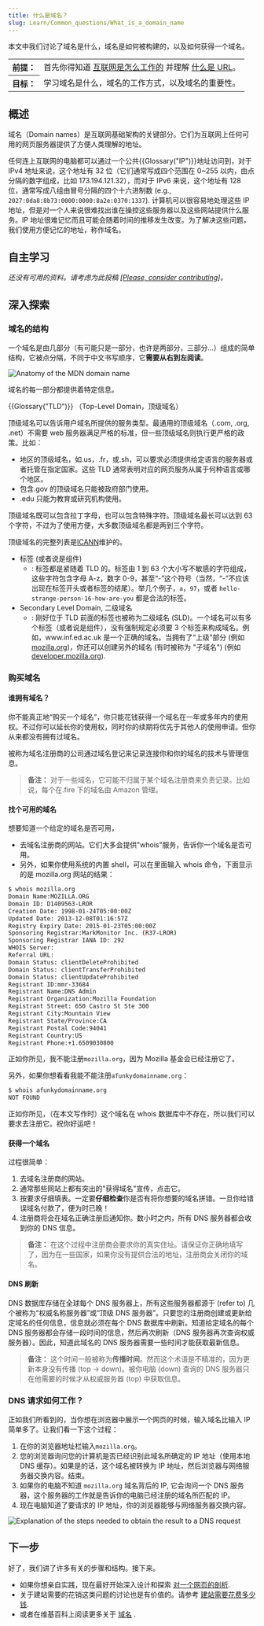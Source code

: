 ```yaml
---
title: 什么是域名？
slug: Learn/Common_questions/What_is_a_domain_name
---
```


本文中我们讨论了域名是什么，域名是如何被构建的，以及如何获得一个域名。

<table class="learn-box standard-table">
  <tbody>
    <tr>
      <th scope="row">前提：</th>
      <td>
        首先你得知道
        <a href="/zh-CN/docs/learn/How_the_Internet_works"
          >互联网是怎么工作的</a
        >
        并理解
        <a href="/zh-CN/docs/learn/常见问题/What_is_a_URL">什么是 URL</a>。
      </td>
    </tr>
    <tr>
      <th scope="row">目标：</th>
      <td>学习域名是什么，域名的工作方式，以及域名的重要性。</td>
    </tr>
  </tbody>
</table>

## 概述

域名（Domain names）是互联网基础架构的关键部分。它们为互联网上任何可用的网页服务器提供了方便人类理解的地址。

任何连上互联网的电脑都可以通过一个公共{{Glossary("IP")}}地址访问到，对于 IPv4 地址来说，这个地址有 32 位（它们通常写成四个范围在 0\~255 以内，由点分隔的数字组成，比如 173.194.121.32），而对于 IPv6 来说，这个地址有 128 位，通常写成八组由冒号分隔的四个十六进制数 (e.g., `2027:0da8:8b73:0000:0000:8a2e:0370:1337`). 计算机可以很容易地处理这些 IP 地址，但是对一个人来说很难找出谁在操控这些服务器以及这些网站提供什么服务。IP 地址很难记忆而且可能会随着时间的推移发生改变。为了解决这些问题，我们使用方便记忆的地址，称作域名。

## 自主学习

_还没有可用的资料。请考虑为此投稿 \[[Please, consider contributing](/zh-CN/docs/MDN/Getting_started)]。_

## 深入探索

### 域名的结构

一个域名是由几部分（有可能只是一部分，也许是两部分，三部分...）组成的简单结构，它被点分隔，不同于中文书写顺序，它**需要从右到左阅读**。

![Anatomy of the MDN domain name](structure.png)

域名的每一部分都提供着特定信息。

{{Glossary("TLD")}} （Top-Level Domain，顶级域名）

顶级域名可以告诉用户域名所提供的服务类型。最通用的顶级域名（.com, .org, .net）不需要 web 服务器满足严格的标准，但一些顶级域名则执行更严格的政策。比如：

- 地区的顶级域名，如.us，.fr，或.sh，可以要求必须提供给定语言的服务器或者托管在指定国家。这些 TLD 通常表明对应的网页服务从属于何种语言或哪个地区。
- 包含.gov 的顶级域名只能被政府部门使用。
- .edu 只能为教育或研究机构使用。

顶级域名既可以包含拉丁字母，也可以包含特殊字符。顶级域名最长可以达到 63 个字符，不过为了使用方便，大多数顶级域名都是两到三个字符。

顶级域名的完整列表是[ICANN](https://www.icann.org/resources/pages/tlds-2012-02-25-en)维护的。

- 标签 (或者说是组件)
  - : 标签都是紧随着 TLD 的。标签由 1 到 63 个大小写不敏感的字符组成，这些字符包含字母 A-z，数字 0-9，甚至“-”这个符号（当然，“-”不应该出现在标签开头或者标签的结尾）。举几个例子，`a`，`97`，或者 `hello-strange-person-16-how-are-you` 都是合法的标签。
- Secondary Level Domain, 二级域名
  - : 刚好位于 TLD 前面的标签也被称为二级域名 (SLD)。一个域名可以有多个标签（或者说是组件），没有强制规定必须要 3 个标签来构成域名。例如，www\.inf.ed.ac.uk 是一个正确的域名。当拥有了“上级”部分 (例如 [mozilla.org](https://mozilla.org))，你还可以创建另外的域名 (有时被称为 "子域名") (例如 [developer.mozilla.org](https://developer.mozilla.org)).

### 购买域名

#### 谁拥有域名？

你不能真正地“购买一个域名”，你只能花钱获得一个域名在一年或多年内的使用权。不过你可以延长你的使用权，同时你的续期将优先于其他人的使用申请。但你从来都没有拥有过域名。

被称为域名注册商的公司通过域名登记来记录连接你和你的域名的技术与管理信息。

> **备注：** 对于一些域名，它可能不归属于某个域名注册商来负责记录。比如说，每个在.fire 下的域名由 Amazon 管理。

#### 找个可用的域名

想要知道一个给定的域名是否可用，

- 去域名注册商的网站。它们大多会提供"whois"服务，告诉你一个域名是否可用。
- 另外，如果你使用系统的内置 shell，可以在里面输入 whois 命令，下面显示的是 mozilla.org 网站的结果：

```bash
$ whois mozilla.org
Domain Name:MOZILLA.ORG
Domain ID: D1409563-LROR
Creation Date: 1998-01-24T05:00:00Z
Updated Date: 2013-12-08T01:16:57Z
Registry Expiry Date: 2015-01-23T05:00:00Z
Sponsoring Registrar:MarkMonitor Inc. (R37-LROR)
Sponsoring Registrar IANA ID: 292
WHOIS Server:
Referral URL:
Domain Status: clientDeleteProhibited
Domain Status: clientTransferProhibited
Domain Status: clientUpdateProhibited
Registrant ID:mmr-33684
Registrant Name:DNS Admin
Registrant Organization:Mozilla Foundation
Registrant Street: 650 Castro St Ste 300
Registrant City:Mountain View
Registrant State/Province:CA
Registrant Postal Code:94041
Registrant Country:US
Registrant Phone:+1.6509030800
```

正如你所见，我不能注册`mozilla.org`，因为 Mozilla 基金会已经注册它了。

另外，如果你想看看我能不能注册`afunkydomainname.org`：

```bash
$ whois afunkydomainname.org
NOT FOUND
```

正如你所见，（在本文写作时）这个域名在 whois 数据库中不存在，所以我们可以要求去注册它。祝你好运吧！

#### 获得一个域名

过程很简单：

1. 去域名注册商的网站。
2. 通常那些网站上都有突出的"获得域名"宣传，点击它。
3. 按要求仔细填表。一定要**仔细检查**你是否有将你想要的域名拼错。一旦你给错误域名付款了，便为时已晚！
4. 注册商将会在域名正确注册后通知你。数小时之内，所有 DNS 服务器都会收到你的 DNS 信息。

> **备注：** 在这个过程中注册商会要求你的真实住址。请保证你正确地填写了，因为在一些国家，如果你没有提供合法的地址，注册商会关闭你的域名。

#### DNS 刷新

DNS 数据库存储在全球每个 DNS 服务器上，所有这些服务器都源于 (refer to) 几个被称为“权威名称服务器”或“顶级 DNS 服务器”。只要您的注册商创建或更新给定域名的任何信息，信息就必须在每个 DNS 数据库中刷新。知道给定域名的每个 DNS 服务器都会存储一段时间的信息，然后再次刷新（DNS 服务器再次查询权威服务器）。因此，知道此域名的 DNS 服务器需要一些时间才能获取最新信息。

> **备注：** 这个时间一般被称为**传播时间**。然而这个术语是不精准的，因为更新本身没有传播 (top → down)。被你电脑 (down) 查询的 DNS 服务器只在他需要的时候才从权威服务器 (top) 中获取信息。

### DNS 请求如何工作？

正如我们所看到的，当你想在浏览器中展示一个网页的时候，输入域名比输入 IP 简单多了。让我们看一下这个过程：

1. 在你的浏览器地址栏输入`mozilla.org`。
2. 您的浏览器询问您的计算机是否已经识别此域名所确定的 IP 地址（使用本地 DNS 缓存）。如果是的话，这个域名被转换为 IP 地址，然后浏览器与网络服务器交换内容。结束。
3. 如果你的电脑不知道 `mozilla.org` 域名背后的 IP, 它会询问一个 DNS 服务器，这个服务器的工作就是告诉你的电脑已经注册的域名所匹配的 IP。
4. 现在电脑知道了要请求的 IP 地址，你的浏览器能够与网络服务器交换内容。

![Explanation of the steps needed to obtain the result to a DNS request](2014-10-dns-request2.png)

## 下一步

好了，我们讲了许多有关的步骤和结构。接下来。

- 如果你想亲自实践，现在最好开始深入设计和探索 [对一个网页的剖析](/zh-CN/docs/Learn/Common_questions/Common_web_layouts).
- 关于建站需要的花销这类问题的讨论也是有价值的。请参考 [建站需要花费多少钱](/zh-CN/docs/Learn/Common_questions/How_much_does_it_cost).
- 或者在维基百科上阅读更多关于 [域名](http://en.wikipedia.org/wiki/Domain_name) .
